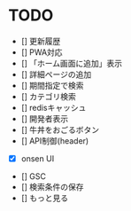 # TODO
- [] 更新履歴
- [] PWA対応
- [] 「ホーム画面に追加」表示
- [] 詳細ページの追加
- [] 期間指定で検索
- [] カテゴリ検索
- [] redisキャッシュ
- [] 開発者表示
- [] 牛丼をおごるボタン
- [] API制御(header)
- [x] onsen UI
- [] GSC
- [] 検索条件の保存
- [] もっと見る